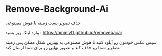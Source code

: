 # Remove-Background-Ai
حذف تصویر پست زمینه با هوش مصنوعی 

وارد لینک زیر بشید : https://aminiyt1.github.io/removebacai 

سپس عکس خودتون رو آپلود کنید تا هوش مصنوعی به بهترین شکل ممکن پس زمینه تصاویر شما رو حذف کند و تصویر نهایی رو برای شما ارسال کند.
